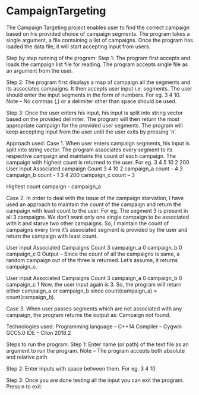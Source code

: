 # CampaignTargeting
The Campaign Targeting project enables user to find the correct campaign based on his provided choice of campaign segments.
The program takes a single argument, a file containing a list of campaigns. Once the program has loaded the data file, it will start accepting input from users.

Step by step running of the program:
Step 1:
The program first accepts and loads the campaign list file for reading.
The program accepts single file as an argument from the user.

Step 2:
The program first displays a map of campaign all the segments and its associates campaigns.
It then accepts user input i.e. segments.
The user should enter the input segments in the form of numbers. For eg. 3 4 10.
Note – No commas (,) or a delimiter other than space should be used.

Step 3:
Once the user enters his input, his input is split into string vector based on the provided delimiter.
The program will then return the most appropriate campaign for the provided user segments.
The program will keep accepting input from the user until the user exits by pressing ‘n’.


Approach used:
Case 1. 
When user enters campaign segments, his input is split into string vector.
The program associates every segment to its respective campaign and maintains the count of each campaign. The campaign with highest count is returned to the user.
For eg. 3 4 5 10 2 200
User input		Associated campaign		  Count
3 4 10 2		      campaign_a			  count - 4
3			            campaign_b			  count - 1
3 4 200			      campaign_c			  count – 3

Highest count campaign - campaign_a

Case 2.
In order to deal with the issue of the campaign starvation, I have used an approach to maintain the count of the campaign and return the campaign with least count to the user.
For eg. The segment 3 is present in all 3 campaigns. We don’t want only one single campaign to be associated with it and starve two other campaigns. So, I maintain the count of campaigns every time it’s associated segment is provided by the user and return the campaign with least count.

User input		Associated Campaigns		Count
     3			    campaign_a				      0
                campaign_b				      0
                campaign_c				      0
Output – Since the count of all the campaigns is same, a random campaign out of the three is returned. Let’s assume, it returns campaign_c.


User input		Associated Campaigns		Count
      3			      campaign_a				     0
                  campaign_b				     0
                  campaign_c				     1
Now, the user input again is 3. So, the program will return either campaign_a or campaign_b since count(campaign_a) = count(campaign_b).


Case 3.
When user passes segments which are not associated with any campaign, the program returns the output as: Campaign not found.


Technologies used:
Programming language – C++14
Compiler – Cygwin GCC5.0
IDE – Clion 2018.2


Steps to run the program:
Step 1:
Enter name (or path) of the text file as an argument to run the program.
Note – The program accepts both absolute and relative path

Step 2:
Enter inputs with space between them.
For eg. 3 4 10

Step 3:
Once you are done testing all the input you can exit the program.
Press n to exit.

